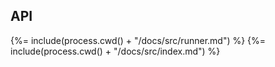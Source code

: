 ## API

<!-- docks-start -->

{%= include(process.cwd() + "/docs/src/runner.md") %}
{%= include(process.cwd() + "/docs/src/index.md") %}

<!-- docks-end -->
